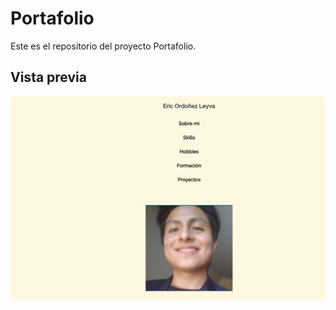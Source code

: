 # Portafolio

Este es el repositorio del proyecto Portafolio.

## Vista previa

![Vista previa](port-vista.png)